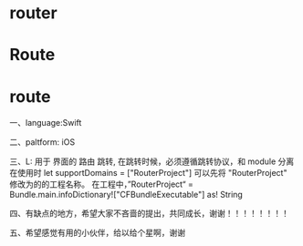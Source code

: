 # router
# Route
# route
一、language:Swift

二、paltform: iOS

三、L: 用于 界面的 路由 跳转, 在跳转时候，必须遵循跳转协议，和 module 分离
    在使用时 let supportDomains = ["RouterProject"] 可以先将 "RouterProject" 修改为的的工程名称。
    在工程中，”RouterProject“ = Bundle.main.infoDictionary!["CFBundleExecutable"] as! String 

四、有缺点的地方，希望大家不吝啬的提出，共同成长，谢谢！！！！！！！！

五、希望感觉有用的小伙伴，给以给个星啊，谢谢

